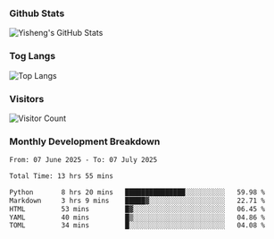 ### Github Stats
![Yisheng's GitHub Stats](https://github-readme-stats-9qabuvhk1-gongyisheng.vercel.app/api?username=gongyisheng&count_private=true&show_icons=true)
### Tog Langs
![Top Langs](https://github-readme-stats-9qabuvhk1-gongyisheng.vercel.app/api/top-langs/?username=gongyisheng&layout=compact)
### Visitors
![Visitor Count](https://profile-counter.glitch.me/gongyisheng/count.svg)
### Monthly Development Breakdown
<!--START_SECTION:waka-->

```txt
From: 07 June 2025 - To: 07 July 2025

Total Time: 13 hrs 55 mins

Python       8 hrs 20 mins   ███████████████░░░░░░░░░░   59.98 %
Markdown     3 hrs 9 mins    █████▓░░░░░░░░░░░░░░░░░░░   22.71 %
HTML         53 mins         █▓░░░░░░░░░░░░░░░░░░░░░░░   06.45 %
YAML         40 mins         █▒░░░░░░░░░░░░░░░░░░░░░░░   04.86 %
TOML         34 mins         █░░░░░░░░░░░░░░░░░░░░░░░░   04.08 %
```

<!--END_SECTION:waka-->
